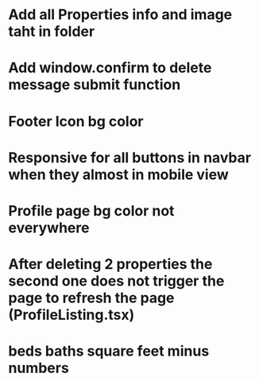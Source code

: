 # Add all Properties info and image taht in folder

# Add window.confirm to delete message submit function

# Footer Icon bg color

# Responsive for all buttons in navbar when they almost in mobile view

# Profile page bg color not everywhere

# After deleting 2 properties the second one does not trigger the page to refresh the page (ProfileListing.tsx)

# beds baths square feet minus numbers
